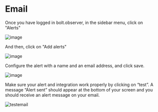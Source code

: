 # Email

Once you have logged in bolt.observer, in the sidebar menu, click on "Alerts"

![image](https://user-images.githubusercontent.com/100695254/176134716-7052b8fe-c2e6-41d6-9b25-861c6832e079.png)

And then, click on "Add alerts"

![image](https://user-images.githubusercontent.com/100695254/176134967-2050a2a4-b975-45d7-aaea-a23795266b25.png)

Configure the alert with a name and an email address, and click save.

![image](https://user-images.githubusercontent.com/100695254/176271722-2510748a-061a-470c-af72-b58b658432d9.png)

Make sure your alert and integration work properly by clicking on “test”. A message “Alert sent” should appear at the bottom of your screen and you should receive an alert message on your email.

![testemail](https://user-images.githubusercontent.com/100695254/176272017-63ee92ee-afcc-45c6-8680-cfcc2ff0d078.gif)
